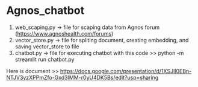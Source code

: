 # Agnos_chatbot

1. web_scaping.py -> file for scaping data from Agnos forum (https://www.agnoshealth.com/forums)
2. vector_store.py -> file for spliting document, creating embedding, and saving vector_store to file
3. chatbot.py -> file for executing chatbot with this code >> python -m streamlit run chatbot.py  

Here is document >> https://docs.google.com/presentation/d/1XSJIl0EBn-NTJV3yzXPPmZfo-Gxd3IMM-r0yU4DK5Bs/edit?usp=sharing

